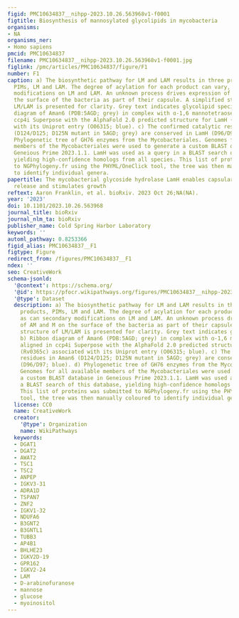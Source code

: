 ```yaml
---
figid: PMC10634837__nihpp-2023.10.26.563968v1-f0001
figtitle: Biosynthesis of mannosylated glycolipids in mycobacteria
organisms:
- NA
organisms_ner:
- Homo sapiens
pmcid: PMC10634837
filename: PMC10634837__nihpp-2023.10.26.563968v1-f0001.jpg
figlink: /pmc/articles/PMC10634837/figure/F1
number: F1
caption: a) The biosynthetic pathway for LM and LAM results in three primary products,
  PIMs, LM and LAM. The degree of acylation for each product can vary, as can secondary
  modifications on LM and LAM. An unknown process drives expression of AM and M on
  the surface of the bacteria as part of their capsule. A simplified structure of
  LM/LAM is presented for clarity. Grey text indicates glycolipid species. b) Ribbon
  diagram of Aman6 (PDB:5AGD; grey) in complex with ɑ-1,6 mannotetraose aligned in
  ccp4i Superpose with the AlphaFold 2.0 predicted structure for LamH (Rv0365c) associated
  with its Uniprot entry (O06315; blue). c) The confirmed catalytic residues in Aman6
  (D124/D125; D125N mutant in 5AGD; grey) are conserved in LamH (D96/D97; blue). d)
  Phylogenetic tree of GH76 enzymes from the Mycobacteriales. Genomes for all available
  members of the Mycobacteriales were used to generate a custom BLAST database in
  Geneious Prime 2023.1.1. LamH was used as a query in a BLAST search of this database,
  yielding high-confidence homologs from all species. This list of proteins was submitted
  to NGPhylogeny.fr using the PHYML/OneClick tool, the tree was then manually coloured
  to identify individual genera.
papertitle: The mycobacterial glycoside hydrolase LamH enables capsular arabinomannan
  release and stimulates growth
reftext: Aaron Franklin, et al. bioRxiv. 2023 Oct 26;NA(NA).
year: '2023'
doi: 10.1101/2023.10.26.563968
journal_title: bioRxiv
journal_nlm_ta: bioRxiv
publisher_name: Cold Spring Harbor Laboratory
keywords: ''
automl_pathway: 0.8253366
figid_alias: PMC10634837__F1
figtype: Figure
redirect_from: /figures/PMC10634837__F1
ndex: ''
seo: CreativeWork
schema-jsonld:
  '@context': https://schema.org/
  '@id': https://pfocr.wikipathways.org/figures/PMC10634837__nihpp-2023.10.26.563968v1-f0001.html
  '@type': Dataset
  description: a) The biosynthetic pathway for LM and LAM results in three primary
    products, PIMs, LM and LAM. The degree of acylation for each product can vary,
    as can secondary modifications on LM and LAM. An unknown process drives expression
    of AM and M on the surface of the bacteria as part of their capsule. A simplified
    structure of LM/LAM is presented for clarity. Grey text indicates glycolipid species.
    b) Ribbon diagram of Aman6 (PDB:5AGD; grey) in complex with ɑ-1,6 mannotetraose
    aligned in ccp4i Superpose with the AlphaFold 2.0 predicted structure for LamH
    (Rv0365c) associated with its Uniprot entry (O06315; blue). c) The confirmed catalytic
    residues in Aman6 (D124/D125; D125N mutant in 5AGD; grey) are conserved in LamH
    (D96/D97; blue). d) Phylogenetic tree of GH76 enzymes from the Mycobacteriales.
    Genomes for all available members of the Mycobacteriales were used to generate
    a custom BLAST database in Geneious Prime 2023.1.1. LamH was used as a query in
    a BLAST search of this database, yielding high-confidence homologs from all species.
    This list of proteins was submitted to NGPhylogeny.fr using the PHYML/OneClick
    tool, the tree was then manually coloured to identify individual genera.
  license: CC0
  name: CreativeWork
  creator:
    '@type': Organization
    name: WikiPathways
  keywords:
  - DGAT1
  - DGAT2
  - AWAT2
  - TSC1
  - TSC2
  - ANPEP
  - IGKV3-31
  - ADRA1D
  - TSPAN7
  - ZNF2
  - IGKV1-32
  - NDUFA6
  - B3GNT2
  - B3GNTL1
  - TUBB3
  - AP4B1
  - BHLHE23
  - IGKV2D-19
  - GPR162
  - IGKV2-24
  - LAM
  - D-arabinofuranose
  - mannose
  - glucose
  - myoinositol
---
```

